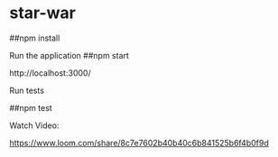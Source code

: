 # star-war

##npm install

Run the application
##npm start

http://localhost:3000/

Run tests

##npm test

Watch Video:

https://www.loom.com/share/8c7e7602b40b40c6b841525b6f4b0f9d
